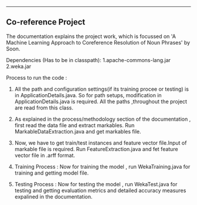 -------------------------------------------------------------------------------------------------------
Co-reference Project
-------------------------------------------------------------------------------------------------------

The documentation explains the project work, which is focussed on 'A Machine Learning Approach to Coreference Resolution of Noun Phrases' by Soon.

Dependencies (Has to be in classpath):
1.apache-commons-lang.jar
2.weka.jar

Process to run the code :

1. All the path and configuration settings(if its training procee or testing) is in ApplicationDetails.java. So for path setups, 	        modification in ApplicationDetails.java is required. All the paths ,throughout the project are read from this class.

2. As explained in the process/methodology section of the documentation , first read the data file and extract markables.
   Run MarkableDataExtraction.java and get markables file.

3. Now, we have to get train/test instances and feature vector file.Input of markable file is required.
   Run FeatureExtraction.java and fet feature vector file in .arff format.

4. Training Process : Now for training the model , run WekaTraining.java for training and getting model file.

5. Testing Process : Now for testing the model , run WekaTest.java for testing and getting evaluation metrics and detailed accuracy measures expalined in the documentation.
